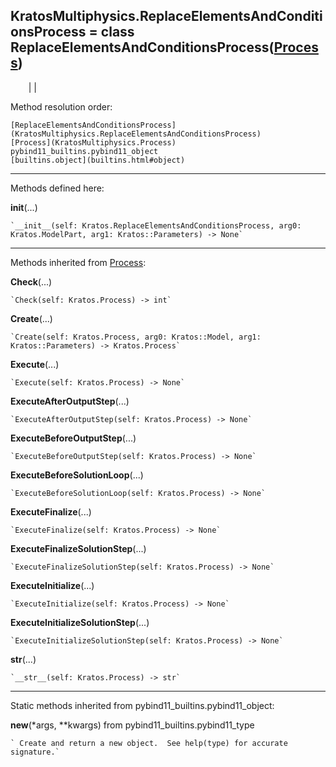   
**KratosMultiphysics.ReplaceElementsAndConditionsProcess** = class
ReplaceElementsAndConditionsProcess([Process](KratosMultiphysics.Process))  
---  
`    `|   |

Method resolution order:

    [ReplaceElementsAndConditionsProcess](KratosMultiphysics.ReplaceElementsAndConditionsProcess)
    [Process](KratosMultiphysics.Process)
    pybind11_builtins.pybind11_object
    [builtins.object](builtins.html#object)

* * *

Methods defined here:  

**__init__**(...)

    `__init__(self: Kratos.ReplaceElementsAndConditionsProcess, arg0: Kratos.ModelPart, arg1: Kratos::Parameters) -> None`

* * *

Methods inherited from [Process](KratosMultiphysics.Process):  

**Check**(...)

    `Check(self: Kratos.Process) -> int`

**Create**(...)

    `Create(self: Kratos.Process, arg0: Kratos::Model, arg1: Kratos::Parameters) -> Kratos.Process`

**Execute**(...)

    `Execute(self: Kratos.Process) -> None`

**ExecuteAfterOutputStep**(...)

    `ExecuteAfterOutputStep(self: Kratos.Process) -> None`

**ExecuteBeforeOutputStep**(...)

    `ExecuteBeforeOutputStep(self: Kratos.Process) -> None`

**ExecuteBeforeSolutionLoop**(...)

    `ExecuteBeforeSolutionLoop(self: Kratos.Process) -> None`

**ExecuteFinalize**(...)

    `ExecuteFinalize(self: Kratos.Process) -> None`

**ExecuteFinalizeSolutionStep**(...)

    `ExecuteFinalizeSolutionStep(self: Kratos.Process) -> None`

**ExecuteInitialize**(...)

    `ExecuteInitialize(self: Kratos.Process) -> None`

**ExecuteInitializeSolutionStep**(...)

    `ExecuteInitializeSolutionStep(self: Kratos.Process) -> None`

**__str__**(...)

    `__str__(self: Kratos.Process) -> str`

* * *

Static methods inherited from pybind11_builtins.pybind11_object:  

**__new__**(*args, **kwargs) from pybind11_builtins.pybind11_type

    ` Create and return a new object.  See help(type) for accurate signature.`

